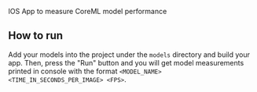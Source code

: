 IOS App to measure CoreML model performance

## How to run
Add your models into the project under the `models` directory and build your app. Then, press the "Run" button and you will get model measurements printed in console with the format `<MODEL_NAME> <TIME_IN_SECONDS_PER_IMAGE> <FPS>`.
